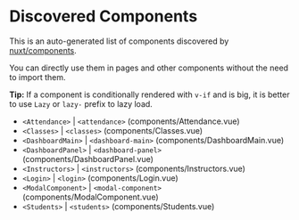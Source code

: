 # Discovered Components

This is an auto-generated list of components discovered by [nuxt/components](https://github.com/nuxt/components).

You can directly use them in pages and other components without the need to import them.

**Tip:** If a component is conditionally rendered with `v-if` and is big, it is better to use `Lazy` or `lazy-` prefix to lazy load.

- `<Attendance>` | `<attendance>` (components/Attendance.vue)
- `<Classes>` | `<classes>` (components/Classes.vue)
- `<DashboardMain>` | `<dashboard-main>` (components/DashboardMain.vue)
- `<DashboardPanel>` | `<dashboard-panel>` (components/DashboardPanel.vue)
- `<Instructors>` | `<instructors>` (components/Instructors.vue)
- `<Login>` | `<login>` (components/Login.vue)
- `<ModalComponent>` | `<modal-component>` (components/ModalComponent.vue)
- `<Students>` | `<students>` (components/Students.vue)

